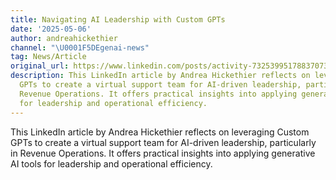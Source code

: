 ```yaml
---
title: Navigating AI Leadership with Custom GPTs
date: '2025-05-06'
author: andreahickethier
channel: "\U0001F5DEgenai-news"
tag: News/Article
original_url: https://www.linkedin.com/posts/activity-7325399517883707392-DHgh?utm_source=share&utm_medium=member_desktop&rcm=ACoAABVt0CABILqZAs_8HVxmz5LscYHcSPweDSY
description: This LinkedIn article by Andrea Hickethier reflects on leveraging Custom
  GPTs to create a virtual support team for AI-driven leadership, particularly in
  Revenue Operations. It offers practical insights into applying generative AI tools
  for leadership and operational efficiency.
---
```


This LinkedIn article by Andrea Hickethier reflects on leveraging Custom GPTs to create a virtual support team for AI-driven leadership, particularly in Revenue Operations. It offers practical insights into applying generative AI tools for leadership and operational efficiency.